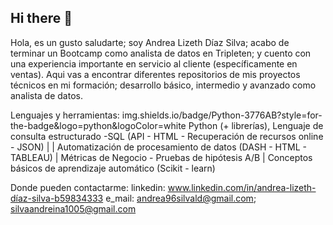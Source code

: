 ## Hi there 👋

<!--
**andra96silva/andra96silva** is a ✨ _special_ ✨ repository because its `README.md` (this file) appears on your GitHub profile. -->



Hola, es un gusto saludarte; soy Andrea Lizeth Díaz Silva;
acabo de terminar un Bootcamp como analista de datos en Tripleten; y cuento con una experiencia importante en servicio al cliente (específicamente en ventas). 
Aqui vas a encontrar diferentes repositorios de mis proyectos técnicos en mi formación; desarrollo básico, intermedio y avanzado como analista de datos.

Lenguajes y herramientas:
img.shields.io/badge/Python-3776AB?style=for-the-badge&logo=python&logoColor=white
Python (+ librerías), Lenguaje de consulta estructurado -SQL (API - HTML - Recuperación de recursos online - JSON) |
| Automatización de procesamiento de datos (DASH - HTML - TABLEAU) | Métricas de Negocio - Pruebas de hipótesis A/B
| Conceptos básicos de aprendizaje automático (Scikit - learn)


Donde pueden contactarme:
linkedin: www.linkedin.com/in/andrea-lizeth-díaz-silva-b59834333
e_mail: andrea96silvald@gmail.com; silvaandreina1005@gmail.com
